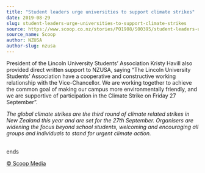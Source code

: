 ```yaml
---
title: "Student leaders urge universities to support climate strikes"
date: 2019-08-29
slug: student-leaders-urge-universities-to-support-climate-strikes
source: https://www.scoop.co.nz/stories/PO1908/S00395/student-leaders-urge-universities-to-support-climate-strikes.htm
source_name: Scoop
author: NZUSA
author-slug: nzusa
---
```


<p>President of the Lincoln University
Students’ Association Kristy Havill also provided direct
written support to NZUSA, saying “The Lincoln University
Students’ Association have a cooperative and constructive
working relationship with the Vice-Chancellor. We are
working together to achieve the common goal of making our
campus more environmentally friendly, and we are supportive
of participation in the Climate Strike on Friday 27
September”.</p>

<p><i>The global climate strikes are the third
round of climate related strikes in New Zealand this year
and are set for the 27th September. Organisers are widening
the focus beyond school students, welcoming and encouraging
all groups and individuals to stand for urgent climate
action.</i></p><p><br>ends
</p>

<p>
<a href="http://www.scoop.co.nz/about/terms.html" target="_blank"><span>© Scoop Media</span></a>
         

</p>